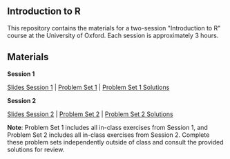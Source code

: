 ## Introduction to R

This repository contains the materials for a two-session "Introduction to R" course at the University of Oxford. Each session is approximately 3 hours.

## Materials

**Session 1**

[Slides Session 1](https://github.com/caseybreen/intro_r/blob/main/slides/session1_slides.pdf) \| [Problem Set 1](https://github.com/caseybreen/intro_r/blob/main/problem_sets/problem_set1.pdf) \| [Problem Set 1 Solutions](https://github.com/caseybreen/intro_r/blob/main/problem_sets/problem_set1_solutions.pdf)

**Session 2**

[Slides Session 2](https://github.com/caseybreen/intro_r/blob/main/slides/session2_slides.pdf) \| [Problem Set 2](https://github.com/caseybreen/intro_r/blob/main/problem_sets/problem_set2.pdf) \| [Problem Set 2 Solutions](https://github.com/caseybreen/intro_r/blob/main/problem_sets/problem_set2_solutions.pdf)

**Note**: Problem Set 1 includes all in-class exercises from Session 1, and Problem Set 2 includes all in-class exercises from Session 2. Complete these problem sets independently outside of class and consult the provided solutions for review.
